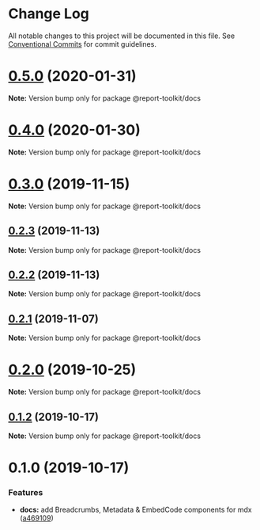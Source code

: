 # Change Log

All notable changes to this project will be documented in this file.
See [Conventional Commits](https://conventionalcommits.org) for commit guidelines.

# [0.5.0](https://github.com/ibm/report-toolkit/compare/v0.4.1...v0.5.0) (2020-01-31)

**Note:** Version bump only for package @report-toolkit/docs

# [0.4.0](https://github.com/ibm/report-toolkit/compare/v0.3.0...v0.4.0) (2020-01-30)

**Note:** Version bump only for package @report-toolkit/docs

# [0.3.0](https://github.com/ibm/report-toolkit/compare/v0.2.3...v0.3.0) (2019-11-15)

**Note:** Version bump only for package @report-toolkit/docs

## [0.2.3](https://github.com/ibm/report-toolkit/compare/v0.2.2...v0.2.3) (2019-11-13)

**Note:** Version bump only for package @report-toolkit/docs

## [0.2.2](https://github.com/ibm/report-toolkit/compare/v0.2.1...v0.2.2) (2019-11-13)

**Note:** Version bump only for package @report-toolkit/docs

## [0.2.1](https://github.com/ibm/report-toolkit/compare/v0.2.0...v0.2.1) (2019-11-07)

**Note:** Version bump only for package @report-toolkit/docs

# [0.2.0](https://github.com/IBM/report-toolkit/compare/v0.1.3...v0.2.0) (2019-10-25)

**Note:** Version bump only for package @report-toolkit/docs

## [0.1.2](https://github.com/IBM/report-toolkit/compare/v0.1.1...v0.1.2) (2019-10-17)

**Note:** Version bump only for package @report-toolkit/docs

# 0.1.0 (2019-10-17)

### Features

- **docs:** add Breadcrumbs, Metadata & EmbedCode components for mdx ([a469109](https://github.com/IBM/report-toolkit/commit/a469109355105c341364295714c192c67fd0e173))
